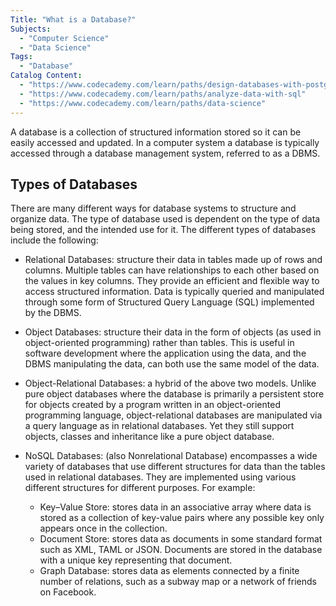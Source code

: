 ```yaml
---
Title: "What is a Database?"
Subjects:
  - "Computer Science"
  - "Data Science"
Tags:
  - "Database"
Catalog Content:
  - "https://www.codecademy.com/learn/paths/design-databases-with-postgresql"
  - "https://www.codecademy.com/learn/paths/analyze-data-with-sql"
  - "https://www.codecademy.com/learn/paths/data-science"
---
```


A database is a collection of structured information stored so it can be easily accessed and updated. In a computer system a database is typically accessed through a database management system, referred to as a DBMS.  

## Types of Databases

There are many different ways for database systems to structure and organize data. The type of database used is dependent on the type of data being stored, and the intended use for it. The different types of databases include the following:

- Relational Databases: structure their data in tables made up of rows and columns. Multiple tables can have relationships to each other based on the values in key columns. They provide an efficient and flexible way to access structured information. Data is typically queried and manipulated through some form of Structured Query Language (SQL) implemented by the DBMS.

- Object Databases: structure their data in the form of objects (as used in object-oriented programming) rather than tables. This is useful in software development where the application using the data, and the DBMS manipulating the data, can both use the same model of the data.

- Object-Relational Databases: a hybrid of the above two models. Unlike pure object databases where the database is primarily a persistent store for objects created by a program written in an object-oriented programming language, object-relational databases are manipulated via a query language as in relational databases. Yet they still support objects, classes and inheritance like a pure object database.

- NoSQL Databases: (also Nonrelational Database) encompasses a wide variety of databases that use different structures for data than the tables used in relational databases. They are implemented using various different structures for different purposes. For example:
  - Key–Value Store: stores data in an associative array where data is stored as a collection of key-value pairs where any possible key only appears once in the collection.
  - Document Store: stores data as documents in some standard format such as XML, TAML or JSON. Documents are stored in the database with a unique key representing that document.
  - Graph Database: stores data as elements connected by a finite number of relations, such as a subway map or a network of friends on Facebook.
